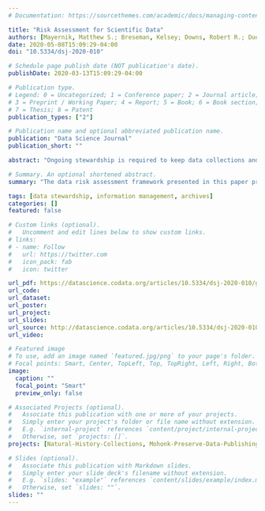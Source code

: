 ```yaml
---
# Documentation: https://sourcethemes.com/academic/docs/managing-content/

title: "Risk Assessment for Scientific Data"
authors: [Mayernik, Matthew S.; Breseman, Kelsey; Downs, Robert R.; Duerr, Ruth; Garretson, Alexis; Hou, Chung-Yi (Sophie); Environmental Data Governance Initiative (EDGI) & Earth Science Information Partners (ESIP) Data Stewardship Committee]
date: 2020-05-08T15:09:29-04:00
doi: "10.5334/dsj-2020-010"

# Schedule page publish date (NOT publication's date).
publishDate: 2020-03-13T15:09:29-04:00

# Publication type.
# Legend: 0 = Uncategorized; 1 = Conference paper; 2 = Journal article;
# 3 = Preprint / Working Paper; 4 = Report; 5 = Book; 6 = Book section;
# 7 = Thesis; 8 = Patent
publication_types: ["2"]

# Publication name and optional abbreviated publication name.
publication: "Data Science Journal"
publication_short: ""

abstract: "Ongoing stewardship is required to keep data collections and archives in existence. Scientific data collections may face a range of risk factors that could hinder, constrain, or limit current or future data use. Identifying such risk factors to data use is a key step in preventing or minimizing data loss. This paper presents an analysis of data risk factors that scientific data collections may face, and a data risk assessment matrix to support data risk assessments to help ameliorate those risks. The goals of this work are to inform and enable effective data risk assessment by: a) individuals and organizations who manage data collections, and b) individuals and organizations who want to help to reduce the risks associated with data preservation and stewardship. The data risk assessment framework presented in this paper provides a platform from which risk assessments can begin, and a reference point for discussions of data stewardship resource allocations and priorities."

# Summary. An optional shortened abstract.
summary: "The data risk assessment framework presented in this paper provides a platform from which risk assessments can begin, and a reference point for discussions of data stewardship resource allocations and priorities."

tags: [data stewardship, information management, archives]
categories: []
featured: false

# Custom links (optional).
#   Uncomment and edit lines below to show custom links.
# links:
# - name: Follow
#   url: https://twitter.com
#   icon_pack: fab
#   icon: twitter

url_pdf: https://datascience.codata.org/articles/10.5334/dsj-2020-010/galley/944/download/
url_code:
url_dataset:
url_poster:
url_project:
url_slides:
url_source: http://datascience.codata.org/articles/10.5334/dsj-2020-010/
url_video:

# Featured image
# To use, add an image named `featured.jpg/png` to your page's folder. 
# Focal points: Smart, Center, TopLeft, Top, TopRight, Left, Right, BottomLeft, Bottom, BottomRight.
image:
  caption: ""
  focal_point: "Smart"
  preview_only: false

# Associated Projects (optional).
#   Associate this publication with one or more of your projects.
#   Simply enter your project's folder or file name without extension.
#   E.g. `internal-project` references `content/project/internal-project/index.md`.
#   Otherwise, set `projects: []`.
projects: [Natural-History-Collections, Mohonk-Preserve-Data-Publishing]

# Slides (optional).
#   Associate this publication with Markdown slides.
#   Simply enter your slide deck's filename without extension.
#   E.g. `slides: "example"` references `content/slides/example/index.md`.
#   Otherwise, set `slides: ""`.
slides: ""
---
```

